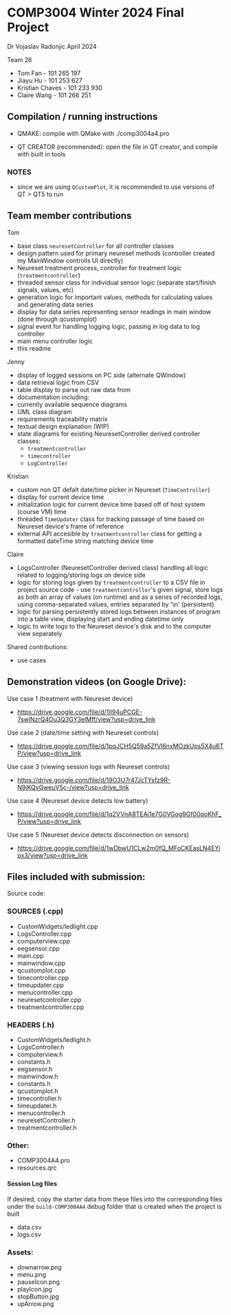 # COMP3004 Winter 2024 Final Project

Dr Vojaslav Radonjic
April 2024

Team 26
- Tom Fan - 101 265 197
- Jiayu Hu - 101 253 627
- Kristian Chaves - 101 233 930
- Claire Wang - 101 266 251

## Compilation / running instructions

- QMAKE: compile with QMake with ./comp3004a4.pro   

- QT CREATOR (recommended): open the file in QT creator, and compile with built in tools  

### NOTES
- since we are using `QCustomPlot`, it is recommended to use versions of QT > QT5 to run

## Team member contributions  
Tom
- base class `neuresetController` for all controller classes 
- design pattern used for primary neureset methods 
    (controller created my MainWindow controlls UI directly)
- Neureset treatment process, controller for treatment logic (`treatmentcontroller`)
- threaded sensor class for individual sensor logic (separate start/finish signals, values, etc)
- generation logic for important values, methods for calculating values and generating data series
- display for data series representing sensor readings in main window (done through qcustomplot)
- signal event for handling logging logic, passing in log data to log controller
- main menu controller logic
- this readme

Jenny
- display of logged sessions on PC side (alternate QWindow)
- data retrieval logic from CSV
- table display to parse out raw data from 
- documentation including:
- currently available sequence diagrams
- UML class diagram
- requirements traceability matrix
- textual design explanation (WIP)
- state diagrams for existing NeuresetController derived controller classes:
    - `treatmentcontroller`
    - `timecontroller`
    - `LogController`

Kristian
- custom non QT defalt date/time picker in Neureset (`TimeController`)
- display for current device time
- initialization logic for current device time based off of host system (course VM) time
- threaded `TimeUpdater` class for tracking passage of time based on Neureset device's frame of reference 
- external API accesible by `treatmentcontroller` class for getting a formatted dateTime string matching
    device time
    
Claire
- LogsController (NeuresetController derived class) handling all logic related to logging/storing logs on device side
- logic for storing logs given by `treatmentcontroller` to a CSV file in project source code
      - use `treatmentcontroller`'s given signal, store logs as both an array of values (on runtime) and as a series of recorded logs, using comma-separated values, entries separated by '\n' (persistent)
- logic for parsing persistently stored logs between instances of program into a table view, displaying start and ending datetime only
- logic to write logs to the Neureset device's disk and to the computer view separately

Shared contributions:
- use cases


## Demonstration videos (on Google Drive):

Use case 1 (treatment with Neureset device) 
- https://drive.google.com/file/d/1II94uPCGE-7swlNzrQ4Ou3Q3GY3elMff/view?usp=drive_link

Use case 2 (date/time setting with Neureset controls)
- https://drive.google.com/file/d/1pqJCH5Q59a5ZfVl6nxMOzkUps5X4u6TP/view?usp=drive_link

Use case 3 (viewing session logs with Neureset controls)
- https://drive.google.com/file/d/19O3U7r47JcTYsfz9R-N9iKQvGweuV5c-/view?usp=drive_link

Use case 4 (Neureset device detects low battery)
- https://drive.google.com/file/d/1q2VVnA8TEAi1e7G0VGog9Gf00qoKhF_P/view?usp=drive_link

Use case 5 (Neureset device detects disconnection on sensors)
- https://drive.google.com/file/d/1wDbwU1CLw2m0fQ_MFoCKEasLN4EYipx3/view?usp=drive_link


## Files included with submission:  
Source code:
### SOURCES (.cpp)
- CustomWidgets/ledlight.cpp
- LogsController.cpp
- computerview.cpp
- eegsensor.cpp
- main.cpp
- mainwindow.cpp
- qcustomplot.cpp
- timecontroller.cpp
- timeupdater.cpp
- menucontroller.cpp
- neuresetcontroller.cpp
- treatmentcontroller.cpp

### HEADERS (.h)
- CustomWidgets/ledlight.h 
- LogsController.h 
- computerview.h 
- constants.h 
- eegsensor.h 
- mainwindow.h 
- constants.h 
- qcustomplot.h 
- timecontroller.h 
- timeupdater.h 
- menucontroller.h 
- neuresetController.h 
- treatmentcontroller.h 

### Other:
- COMP3004A4.pro
- resources.qrc

#### Session Log files 
If desired, copy the starter data from these files into the corresponding files under the `build-COMP3004A4` debug folder that is created when the project is built  
- data.csv 
- logs.csv

### Assets:
- downarrow.png
- menu.png
- pauseIcon.png
- playIcon.jpg
- stopButton.jpg
- upArrow.png

